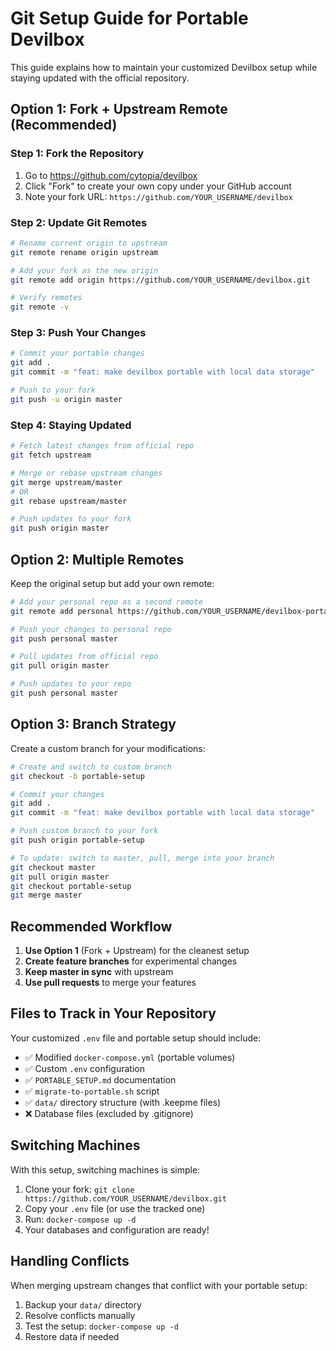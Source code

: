 # Git Setup Guide for Portable Devilbox

This guide explains how to maintain your customized Devilbox setup while staying updated with the official repository.

## Option 1: Fork + Upstream Remote (Recommended)

### Step 1: Fork the Repository
1. Go to https://github.com/cytopia/devilbox
2. Click "Fork" to create your own copy under your GitHub account
3. Note your fork URL: `https://github.com/YOUR_USERNAME/devilbox`

### Step 2: Update Git Remotes
```bash
# Rename current origin to upstream
git remote rename origin upstream

# Add your fork as the new origin
git remote add origin https://github.com/YOUR_USERNAME/devilbox.git

# Verify remotes
git remote -v
```

### Step 3: Push Your Changes
```bash
# Commit your portable changes
git add .
git commit -m "feat: make devilbox portable with local data storage"

# Push to your fork
git push -u origin master
```

### Step 4: Staying Updated
```bash
# Fetch latest changes from official repo
git fetch upstream

# Merge or rebase upstream changes
git merge upstream/master
# OR
git rebase upstream/master

# Push updates to your fork
git push origin master
```

## Option 2: Multiple Remotes

Keep the original setup but add your own remote:

```bash
# Add your personal repo as a second remote
git remote add personal https://github.com/YOUR_USERNAME/devilbox-portable.git

# Push your changes to personal repo
git push personal master

# Pull updates from official repo
git pull origin master

# Push updates to your repo
git push personal master
```

## Option 3: Branch Strategy

Create a custom branch for your modifications:

```bash
# Create and switch to custom branch
git checkout -b portable-setup

# Commit your changes
git add .
git commit -m "feat: make devilbox portable with local data storage"

# Push custom branch to your fork
git push origin portable-setup

# To update: switch to master, pull, merge into your branch
git checkout master
git pull origin master
git checkout portable-setup
git merge master
```

## Recommended Workflow

1. **Use Option 1** (Fork + Upstream) for the cleanest setup
2. **Create feature branches** for experimental changes
3. **Keep master in sync** with upstream
4. **Use pull requests** to merge your features

## Files to Track in Your Repository

Your customized `.env` file and portable setup should include:
- ✅ Modified `docker-compose.yml` (portable volumes)
- ✅ Custom `.env` configuration
- ✅ `PORTABLE_SETUP.md` documentation
- ✅ `migrate-to-portable.sh` script
- ✅ `data/` directory structure (with .keepme files)
- ❌ Database files (excluded by .gitignore)

## Switching Machines

With this setup, switching machines is simple:
1. Clone your fork: `git clone https://github.com/YOUR_USERNAME/devilbox.git`
2. Copy your `.env` file (or use the tracked one)
3. Run: `docker-compose up -d`
4. Your databases and configuration are ready!

## Handling Conflicts

When merging upstream changes that conflict with your portable setup:
1. Backup your `data/` directory
2. Resolve conflicts manually
3. Test the setup: `docker-compose up -d`
4. Restore data if needed
